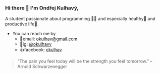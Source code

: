 ### Hi there 👋 I'm Ondřej Kulhavý,

A student passionate about programming 👩‍💻 and especially healthy💪 and productive life🚀.
- You can reach me by
     - 📧email: okulhav@gmail.com
     - 📸ig: [@okulhavy](https://www.instagram.com/okulhavy)
     - 👍facebook: [okulhav](https://www.facebook.com/Okulhav/)
     
>“The pain you feel today will be the strength you feel tomorrow.” – Arnold Schwarzenegger
<!--
**OndrejKulhavy/OndrejKulhavy** is a ✨ _special_ ✨ repository because its `README.md` (this file) appears on your GitHub profile.

Here are some ideas to get you started:

- 🔭 I’m currently working on ...
- 🌱 I’m currently learning ...
- 👯 I’m looking to collaborate on ...
- 🤔 I’m looking for help with ...
- 💬 Ask me about ...
- 📫 How to reach me: ...
- 😄 Pronouns: ...
- ⚡ Fun fact: ...
-->
